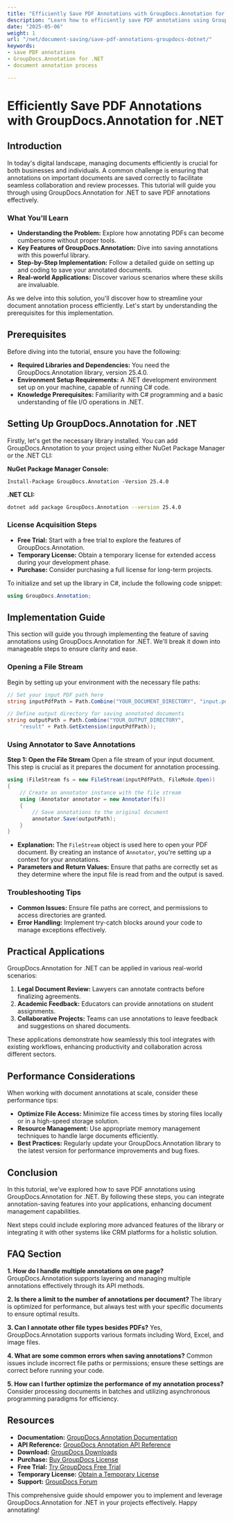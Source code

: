 ```yaml
---
title: "Efficiently Save PDF Annotations with GroupDocs.Annotation for .NET"
description: "Learn how to efficiently save PDF annotations using GroupDocs.Annotation for .NET. Streamline your document management process with our detailed guide."
date: "2025-05-06"
weight: 1
url: "/net/document-saving/save-pdf-annotations-groupdocs-dotnet/"
keywords:
- save PDF annotations
- GroupDocs.Annotation for .NET
- document annotation process

---
```



# Efficiently Save PDF Annotations with GroupDocs.Annotation for .NET

## Introduction

In today's digital landscape, managing documents efficiently is crucial for both businesses and individuals. A common challenge is ensuring that annotations on important documents are saved correctly to facilitate seamless collaboration and review processes. This tutorial will guide you through using GroupDocs.Annotation for .NET to save PDF annotations effectively.

### What You'll Learn
- **Understanding the Problem:** Explore how annotating PDFs can become cumbersome without proper tools.
- **Key Features of GroupDocs.Annotation:** Dive into saving annotations with this powerful library.
- **Step-by-Step Implementation:** Follow a detailed guide on setting up and coding to save your annotated documents.
- **Real-world Applications:** Discover various scenarios where these skills are invaluable.

As we delve into this solution, you'll discover how to streamline your document annotation process efficiently. Let's start by understanding the prerequisites for this implementation.

## Prerequisites

Before diving into the tutorial, ensure you have the following:
- **Required Libraries and Dependencies:** You need the GroupDocs.Annotation library, version 25.4.0.
- **Environment Setup Requirements:** A .NET development environment set up on your machine, capable of running C# code.
- **Knowledge Prerequisites:** Familiarity with C# programming and a basic understanding of file I/O operations in .NET.

## Setting Up GroupDocs.Annotation for .NET

Firstly, let's get the necessary library installed. You can add GroupDocs.Annotation to your project using either NuGet Package Manager or the .NET CLI:

**NuGet Package Manager Console:**
```shell
Install-Package GroupDocs.Annotation -Version 25.4.0
```

**.NET CLI:**
```bash
dotnet add package GroupDocs.Annotation --version 25.4.0
```

### License Acquisition Steps
- **Free Trial:** Start with a free trial to explore the features of GroupDocs.Annotation.
- **Temporary License:** Obtain a temporary license for extended access during your development phase.
- **Purchase:** Consider purchasing a full license for long-term projects.

To initialize and set up the library in C#, include the following code snippet:
```csharp
using GroupDocs.Annotation;
```

## Implementation Guide
This section will guide you through implementing the feature of saving annotations using GroupDocs.Annotation for .NET. We'll break it down into manageable steps to ensure clarity and ease.

### Opening a File Stream
Begin by setting up your environment with the necessary file paths:
```csharp
// Set your input PDF path here
string inputPdfPath = Path.Combine("YOUR_DOCUMENT_DIRECTORY", "input.pdf");

// Define output directory for saving annotated documents
string outputPath = Path.Combine("YOUR_OUTPUT_DIRECTORY", 
    "result" + Path.GetExtension(inputPdfPath));
```

### Using Annotator to Save Annotations
**Step 1: Open the File Stream**
Open a file stream of your input document. This step is crucial as it prepares the document for annotation processing.
```csharp
using (FileStream fs = new FileStream(inputPdfPath, FileMode.Open))
{
    // Create an annotator instance with the file stream
    using (Annotator annotator = new Annotator(fs))
    {
        // Save annotations to the original document
        annotator.Save(outputPath);
    }
}
```
- **Explanation:** The `FileStream` object is used here to open your PDF document. By creating an instance of `Annotator`, you're setting up a context for your annotations.
- **Parameters and Return Values:** Ensure that paths are correctly set as they determine where the input file is read from and the output is saved.

### Troubleshooting Tips
- **Common Issues:** Ensure file paths are correct, and permissions to access directories are granted.
- **Error Handling:** Implement try-catch blocks around your code to manage exceptions effectively.

## Practical Applications
GroupDocs.Annotation for .NET can be applied in various real-world scenarios:
1. **Legal Document Review:** Lawyers can annotate contracts before finalizing agreements.
2. **Academic Feedback:** Educators can provide annotations on student assignments.
3. **Collaborative Projects:** Teams can use annotations to leave feedback and suggestions on shared documents.

These applications demonstrate how seamlessly this tool integrates with existing workflows, enhancing productivity and collaboration across different sectors.

## Performance Considerations
When working with document annotations at scale, consider these performance tips:
- **Optimize File Access:** Minimize file access times by storing files locally or in a high-speed storage solution.
- **Resource Management:** Use appropriate memory management techniques to handle large documents efficiently.
- **Best Practices:** Regularly update your GroupDocs.Annotation library to the latest version for performance improvements and bug fixes.

## Conclusion
In this tutorial, we've explored how to save PDF annotations using GroupDocs.Annotation for .NET. By following these steps, you can integrate annotation-saving features into your applications, enhancing document management capabilities.

Next steps could include exploring more advanced features of the library or integrating it with other systems like CRM platforms for a holistic solution.

## FAQ Section
**1. How do I handle multiple annotations on one page?**
GroupDocs.Annotation supports layering and managing multiple annotations effectively through its API methods.

**2. Is there a limit to the number of annotations per document?**
The library is optimized for performance, but always test with your specific documents to ensure optimal results.

**3. Can I annotate other file types besides PDFs?**
Yes, GroupDocs.Annotation supports various formats including Word, Excel, and image files.

**4. What are some common errors when saving annotations?**
Common issues include incorrect file paths or permissions; ensure these settings are correct before running your code.

**5. How can I further optimize the performance of my annotation process?**
Consider processing documents in batches and utilizing asynchronous programming paradigms for efficiency.

## Resources
- **Documentation:** [GroupDocs.Annotation Documentation](https://docs.groupdocs.com/annotation/net/)
- **API Reference:** [GroupDocs Annotation API Reference](https://reference.groupdocs.com/annotation/net/)
- **Download:** [GroupDocs Downloads](https://releases.groupdocs.com/annotation/net/)
- **Purchase:** [Buy GroupDocs License](https://purchase.groupdocs.com/buy)
- **Free Trial:** [Try GroupDocs Free Trial](https://releases.groupdocs.com/annotation/net/)
- **Temporary License:** [Obtain a Temporary License](https://purchase.groupdocs.com/temporary-license/)
- **Support:** [GroupDocs Forum](https://forum.groupdocs.com/c/annotation/)

This comprehensive guide should empower you to implement and leverage GroupDocs.Annotation for .NET in your projects effectively. Happy annotating!

